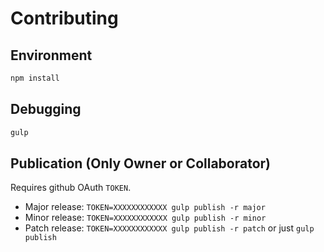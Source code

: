 # Contributing

## Environment

```bash
npm install
```

## Debugging

```bash
gulp
```

## Publication (Only Owner or Collaborator)

Requires github OAuth `TOKEN`.

- Major release: `TOKEN=XXXXXXXXXXXX gulp publish -r major`
- Minor release: `TOKEN=XXXXXXXXXXXX gulp publish -r minor`
- Patch release: `TOKEN=XXXXXXXXXXXX gulp publish -r patch` or just `gulp publish`
